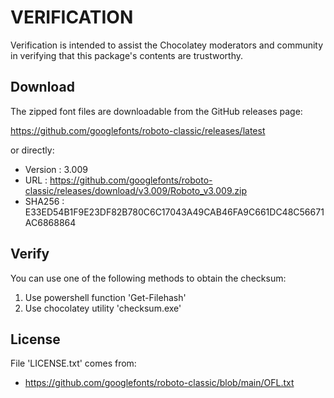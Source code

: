 # VERIFICATION
Verification is intended to assist the Chocolatey moderators and community in verifying that this package's contents are trustworthy.

## Download
The zipped font files are downloadable from the GitHub releases page:

https://github.com/googlefonts/roboto-classic/releases/latest

or directly:

- Version : 3.009
- URL     : https://github.com/googlefonts/roboto-classic/releases/download/v3.009/Roboto_v3.009.zip
- SHA256  : E33ED54B1F9E23DF82B780C6C17043A49CAB46FA9C661DC48C56671AC6868864

## Verify
You can use one of the following methods to obtain the checksum:
1. Use powershell function 'Get-Filehash'
2. Use chocolatey utility 'checksum.exe'


## License
File 'LICENSE.txt' comes from:

- https://github.com/googlefonts/roboto-classic/blob/main/OFL.txt